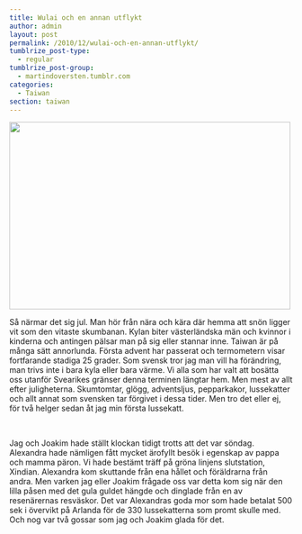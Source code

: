 ```yaml
---
title: Wulai och en annan utflykt
author: admin
layout: post
permalink: /2010/12/wulai-och-en-annan-utflykt/
tumblrize_post-type:
  - regular
tumblrize_post-group:
  - martindoversten.tumblr.com
categories:
  - Taiwan
section: taiwan
---
```

<img class="alignnone size-large wp-image-395" title="Wulai" src="https://s3-eu-west-1.amazonaws.com/doversten.se/assets/101121-004.jpg" alt="" width="500" height="333" />

<br class="spacer_" />

Så närmar det sig jul. Man hör från nära och kära där hemma att snön ligger vit som den vitaste skumbanan. Kylan biter västerländska män och kvinnor i kinderna och antingen pälsar man på sig eller stannar inne. Taiwan är på många sätt annorlunda. Första advent har passerat och termometern visar fortfarande stadiga 25 grader. Som svensk tror jag man vill ha förändring, man trivs inte i bara kyla eller bara värme. Vi alla som har valt att bosätta oss utanför Svearikes gränser denna terminen längtar hem. Men mest av allt efter juligheterna. Skumtomtar, glögg, adventsljus, pepparkakor, lussekatter och allt annat som svensken tar förgivet i dessa tider. Men tro det eller ej, för två helger sedan åt jag min första lussekatt.

<br class="spacer_" />

Jag och Joakim hade ställt klockan tidigt trotts att det var söndag. Alexandra hade nämligen fått mycket ärofyllt besök i egenskap av pappa och mamma päron. Vi hade bestämt träff på gröna linjens slutstation, Xindian. Alexandra kom skuttande från ena hållet och föräldrarna från andra. Men varken jag eller Joakim frågade oss var detta kom sig när den lilla påsen med det gula guldet hängde och dinglade från en av resenärernas resväskor. Det var Alexandras goda mor som hade betalat 500 sek i övervikt på Arlanda för de 330 lussekatterna som promt skulle med. Och nog var två gossar som jag och Joakim glada för det.